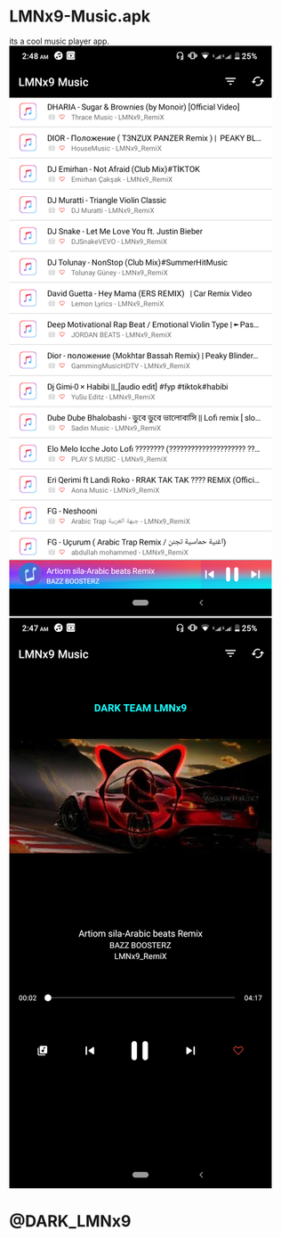# LMNx9-Music.apk
its a cool music player app.
![logo](https://github.com/LMNx9-JOHNY/LMNx9-Music.apk/blob/main/Screenshot_20231201-024815.png)
![logo](https://github.com/LMNx9-JOHNY/LMNx9-Music.apk/blob/main/Screenshot_20231201-024756.png)
# @DARK_LMNx9
